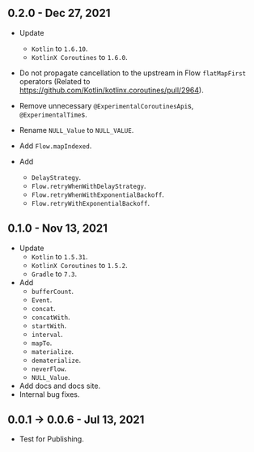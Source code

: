 ## 0.2.0 - Dec 27, 2021

-   Update
    -   `Kotlin` to `1.6.10`.
    -   `KotlinX Coroutines` to `1.6.0`.

-   Do not propagate cancellation to the upstream in Flow `flatMapFirst` operators
    (Related to https://github.com/Kotlin/kotlinx.coroutines/pull/2964).

-   Remove unnecessary `@ExperimentalCoroutinesApi`s, `@ExperimentalTime`s.

-   Rename `NULL_Value` to `NULL_VALUE`.

-   Add `Flow.mapIndexed`.

-   Add
    -   `DelayStrategy`.
    -   `Flow.retryWhenWithDelayStrategy`.
    -   `Flow.retryWhenWithExponentialBackoff`.
    -   `Flow.retryWithExponentialBackoff`.

## 0.1.0 - Nov 13, 2021

-   Update
    -   `Kotlin` to `1.5.31`.
    -   `KotlinX Coroutines` to `1.5.2`.
    -   `Gradle` to `7.3`.
-   Add
    -   `bufferCount`.
    -   `Event`.
    -   `concat`.
    -   `concatWith`.
    -   `startWith`.
    -   `interval`.
    -   `mapTo`.
    -   `materialize`.
    -   `dematerialize`.
    -   `neverFlow`.
    -   `NULL_Value`.
-   Add docs and docs site.
-   Internal bug fixes.

## 0.0.1 -> 0.0.6 - Jul 13, 2021

-   Test for Publishing.
